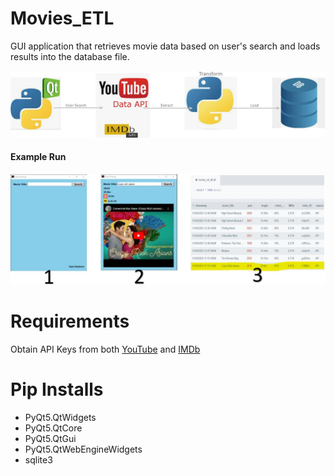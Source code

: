 # Movies_ETL
GUI application that retrieves movie data based on user's search and loads results into the database file. 


![Diagram](Images/diagram.JPG)


#### Example Run
![Example_Run](Images/app_run.JPG)


# Requirements
Obtain API Keys from both [YouTube](https://developers.google.com/youtube/) and [IMDb](https://developer.imdb.com/)

# Pip Installs
* PyQt5.QtWidgets
* PyQt5.QtCore
* PyQt5.QtGui
* PyQt5.QtWebEngineWidgets
* sqlite3
